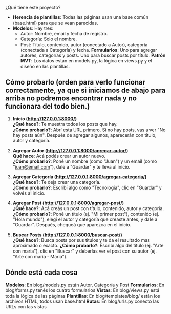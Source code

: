 ¿Qué tiene este proyecto?
- **Herencia de plantillas**: Todas las páginas usan una base común (base.html) para que se vean parecidas.
- **Modelos**: Hay tres:
  - Autor: Nombre, email y fecha de registro.
  - Categoría: Solo el nombre.
  - Post: Título, contenido, autor (conectado a Autor), categoría (conectada a Categoría) y fecha.
 **Formularios**: 
   Uno para agregar autores, categorías y posts.
   Uno para buscar posts por título.
 **Patrón MVT**: Los datos están en models.py, la lógica en views.py y el diseño en las plantillas.

## Cómo probarlo (orden para verlo funcionar correctamente, ya que si iniciamos de abajo para arriba no podremos encontrar nada y no funcionara del todo bien.)

1. **Inicio (http://127.0.0.1:8000/)**  
    **¿Qué hace?**: Te muestra todos los posts que hay.  
    **¿Cómo probarlo?**: Abrí esta URL primero. Si no hay posts, vas a ver "No hay posts aún". Después de agregar algunos, aparecerán con título, autor y categoría.  

2. **Agregar Autor (http://127.0.0.1:8000/agregar-autor/)**  
    **Qué hace**: Acá podés crear un autor nuevo.  
    **¿Cómo probarlo?**: Poné un nombre (como "Juan") y un email (como "juan@email.com"), dale a "Guardar" y te lleva al inicio.  

3. **Agregar Categoría (http://127.0.0.1:8000/agregar-categoria/)**  
    **¿Qué hace?**: Te deja crear una categoría.  
    **¿Cómo probarlo?**: Escribí algo como "Tecnología", clic en "Guardar" y volvés al inicio.  

4. **Agregar Post (http://127.0.0.1:8000/agregar-post/)**  
    **¿Qué hace?**: Acá creás un post con título, contenido, autor y categoría.  
    **¿Cómo probarlo?**: Poné un título (ej. "Mi primer post"), contenido (ej. "Hola mundo"), elegí el autor y categoría que creaste antes, y dale a "Guardar". Después, chequeá que aparezca en el inicio.  

5. **Buscar Posts (http://127.0.0.1:8000/buscar-post/)**  
    **¿Qué hace?**: Busca posts por sus titulos y te da el resultado mas aproximado o exacto.
    **¿Cómo probarlo?**: Escribí algo del título (ej. "Arte con maria"), clic en "Buscar" y deberías ver el post con su autor (ej. "Arte con maria - Maria").  

## Dónde está cada cosa
 **Modelos**: En blog/models.py están Autor, Categoría y Post
 **Formularios**: En blog/forms.py tenés los cuatro formularios
 **Vistas**: En blog/views.py está toda la lógica de las páginas
 **Plantillas**: En blog/templates/blog/ están los archivos HTML, todos usan base.html
 **Rutas**: En blog/urls.py conecto las URLs con las vistas
